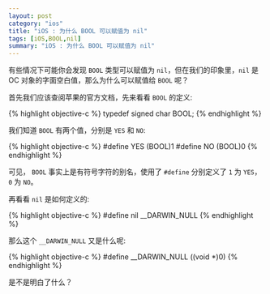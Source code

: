 ```yaml
---
layout: post  
category: "ios"  
title: "iOS : 为什么 BOOL 可以赋值为 nil"  
tags: [iOS,BOOL,nil]  
summary: "iOS : 为什么 BOOL 可以赋值为 nil"  
---
```

有些情况下可能你会发现 `BOOL` 类型可以赋值为 `nil`，但在我们的印象里，`nil` 是 OC 对象的字面空白值，那么为什么可以赋值给 `BOOL` 呢？

首先我们应该查阅苹果的官方文档，先来看看 `BOOL` 的定义:

{% highlight objective-c %}
typedef signed char BOOL;
{% endhighlight %}
	
我们知道 `BOOL` 有两个值，分别是 `YES` 和 `NO`:

{% highlight objective-c %}
#define YES (BOOL)1
#define NO  (BOOL)0
{% endhighlight %}
	
可见， `BOOL` 事实上是有符号字符的别名，使用了 `#define` 分别定义了 `1` 为 `YES`，`0` 为 `NO`。

再看看 `nil` 是如何定义的:

{% highlight objective-c %}
#define nil __DARWIN_NULL
{% endhighlight %}
	
那么这个 `__DARWIN_NULL` 又是什么呢:

{% highlight objective-c %}
#define __DARWIN_NULL ((void *)0)
{% endhighlight %}
	
是不是明白了什么？

